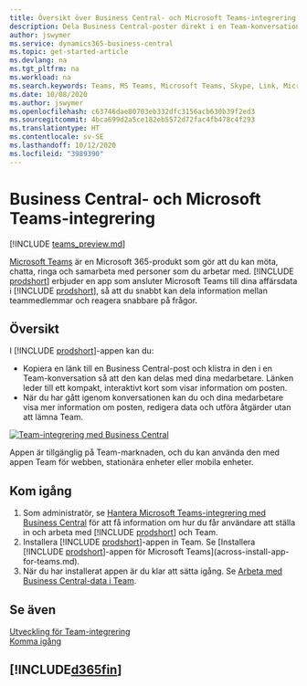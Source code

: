 ```yaml
---
title: Översikt över Business Central- och Microsoft Teams-integrering | Microsoft Docs
description: Dela Business Central-poster direkt i en Team-konversation.
author: jswymer
ms.service: dynamics365-business-central
ms.topic: get-started-article
ms.devlang: na
ms.tgt_pltfrm: na
ms.workload: na
ms.search.keywords: Teams, MS Teams, Microsoft Teams, Skype, Link, Microsoft 365, collaborate, collaboration, teamwork
ms.date: 10/08/2020
ms.author: jswymer
ms.openlocfilehash: c63746dae80703eb332dfc3156acb630b39f2ed3
ms.sourcegitcommit: 4bca699d2a5ce182eb5572d72fac4fb478c4f293
ms.translationtype: HT
ms.contentlocale: sv-SE
ms.lasthandoff: 10/12/2020
ms.locfileid: "3989390"
---
```

# <a name="business-central-and-microsoft-teams-integration"></a>Business Central- och Microsoft Teams-integrering

[!INCLUDE [teams_preview.md](includes/teams_preview.md)]

[Microsoft Teams](https://www.microsoft.com/en-us/microsoft-365/microsoft-teams) är en Microsoft 365-produkt som gör att du kan möta, chatta, ringa och samarbeta med personer som du arbetar med. [!INCLUDE [prodshort](includes/prodshort.md)] erbjuder en app som ansluter Microsoft Teams till dina affärsdata i [!INCLUDE [prodshort](includes/prodshort.md)], så att du snabbt kan dela information mellan teammedlemmar och reagera snabbare på frågor.

## <a name="overview"></a>Översikt

I [!INCLUDE [prodshort](includes/prodshort.md)]-appen kan du:

- Kopiera en länk till en Business Central-post och klistra in den i en Team-konversation så att den kan delas med dina medarbetare. Länken leder till ett kompakt, interaktivt kort som visar information om posten.
- När du har gått igenom konversationen kan du och dina medarbetare visa mer information om posten, redigera data och utföra åtgärder utan att lämna Team.

[![Team-integrering med Business Central](media/teams-intro-v3.png)](media/teams-intro-v3.png#lightbox)

Appen är tillgänglig på Team-marknaden, och du kan använda den med appen Team för webben, stationära enheter eller mobila enheter.

## <a name="get-started"></a>Kom igång

1. Som administratör, se [Hantera Microsoft Teams-integrering med Business Central](admin-teams-integration.md) för att få information om hur du får användare att ställa in och arbeta med [!INCLUDE [prodshort](includes/prodshort.md)] och Team.
2. Installera [!INCLUDE [prodshort](includes/prodshort.md)]-appen in Team. Se [Installera [!INCLUDE [prodshort](includes/prodshort.md)]-appen för Microsoft Teams](across-install-app-for-teams.md).
3. När du har installerat appen är du klar att sätta igång. Se [Arbeta med Business Central-data i Team](across-working-with-teams.md). 

## <a name="see-also"></a>Se även

[Utveckling för Team-integrering](/dynamics365/business-central/dev-itpro/developer/devenv-develop-for-teams)  
[Komma igång](product-get-started.md)  
## [!INCLUDE[d365fin](includes/free_trial_md.md)]  
